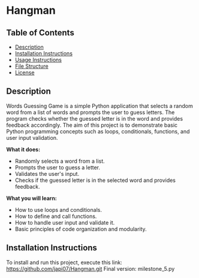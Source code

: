 # Hangman

## Table of Contents
- [Description](#description)
- [Installation Instructions](#installation-instructions)
- [Usage Instructions](#usage-instructions)
- [File Structure](#file-structure)
- [License](#license)

## Description
Words Guessing Game is a simple Python application that selects a random word from a list of words and prompts the user to guess letters. The program checks whether the guessed letter is in the word and provides feedback accordingly. The aim of this project is to demonstrate basic Python programming concepts such as loops, conditionals, functions, and user input validation.

**What it does:**
- Randomly selects a word from a list.
- Prompts the user to guess a letter.
- Validates the user's input.
- Checks if the guessed letter is in the selected word and provides feedback.

**What you will learn:**
- How to use loops and conditionals.
- How to define and call functions.
- How to handle user input and validate it.
- Basic principles of code organization and modularity.

## Installation Instructions
To install and run this project, execute this link: https://github.com/japi07/Hangman.git
Final version: milestone_5.py



